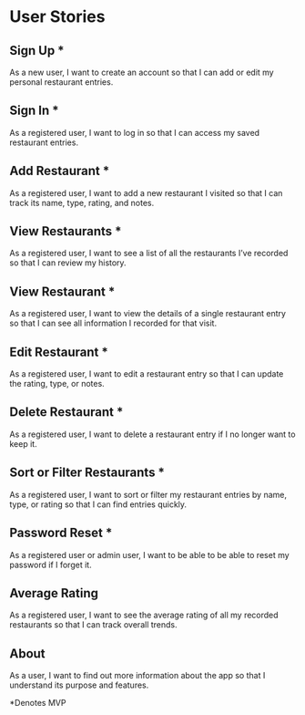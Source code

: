 # User Stories
## Sign Up *
As a new user, I want to create an account so that I can add or edit my personal restaurant entries.

## Sign In *
As a registered user, I want to log in so that I can access my saved restaurant entries.

## Add Restaurant *
As a registered user, I want to add a new restaurant I visited so that I can track its name, type, rating, and notes.

## View Restaurants *
As a registered user, I want to see a list of all the restaurants I’ve recorded so that I can review my history.

## View Restaurant *
As a registered user, I want to view the details of a single restaurant entry so that I can see all information I recorded for that visit.

## Edit Restaurant *
As a registered user, I want to edit a restaurant entry so that I can update the rating, type, or notes.

## Delete Restaurant *
As a registered user, I want to delete a restaurant entry if I no longer want to keep it.

## Sort or Filter Restaurants *
As a registered user, I want to sort or filter my restaurant entries by name, type, or rating so that I can find entries quickly.

## Password Reset *
As a registered user or admin user, I want to be able to be able to reset my password if I forget it.

## Average Rating
As a registered user, I want to see the average rating of all my recorded restaurants so that I can track overall trends.

## About
As a user, I want to find out more information about the app so that I understand its purpose and features.

*Denotes MVP

